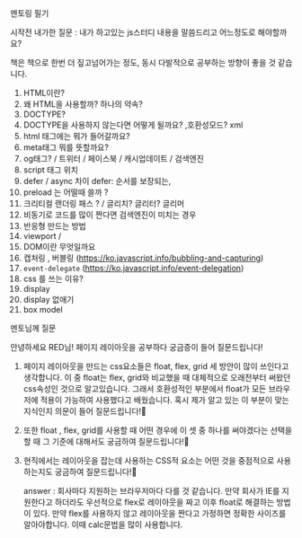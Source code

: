 멘토링 필기

시작전 내가한 질문 : 내가 하고있는 js스터디 내용을 말씀드리고 어느정도로 해야할까요?

책은 책으로 한번 더 짚고넘어가는 정도, 동시 다발적으로 공부하는 방향이 좋을 것 같습니다.


1. HTML이란?
2. 왜 HTML을 사용할까? 하나의 약속?
3. DOCTYPE? 
4. DOCTYPE을 사용하지 않는다면 어떻게 될까요? ,호환성모드? xml 
5. html 태그에는 뭐가 들어갈까요?
6. meta태그 뭐를 뜻할까요? 
7. og태그? / 트위터 / 페이스북 / 캐시업데이트 / 검색엔진
8. script 태그 위치
9. defer /  async 차이 defer: 순서를 보장되는, 
10. preload 는 어떨때 쓸까 ? 
11. 크리티컬 랜더링 패스 ?  / 글리치? 글리터? 글리머
12. 비동기로 코드를 많이 짠다면 검색엔진이 미치는 경우
13. 반응형 만드는 방법
14. viewport / 
15. DOM이란 무엇일까요
16. 캡처링 , 버블링 (https://ko.javascript.info/bubbling-and-capturing)
17. `event-delegate` (https://ko.javascript.info/event-delegation)
18. css 를 쓰는 이유?
19. display
20. display 없애기
21. box model


멘토님께 질문

안녕하세요 RED님! 페이지 레이아웃을 공부하다 궁금증이 들어 질문드립니다!
1. 페이지 레이아웃을 만드는 css요소들은 float, flex, grid 세 방안이 많이 쓰인다고 생각합니다. 이 중 float는 flex, grid와 비교했을 때 대체적으로 오래전부터 써왔던 css속성인 것으로 알고있습니다. 그래서 호환성적인 부분에서 float가 모든 브라우저에 적용이 가능하여 사용했다고 배웠습니다. 
혹시 제가 알고 있는 이 부분이 맞는 지식인지 의문이 들어 질문드립니다!🤔

2. 또한 float , flex, grid를 사용할 때 어떤 경우에 이 셋 중 하나를 써야겠다는 선택을 할 때 그 기준에 대해서도 궁금하여 질문드립니다!🤔 

3. 현직에서는 레이아웃을 잡는데 사용하는 CSS적 요소는 어떤 것을 중점적으로 사용하는지도 궁금하여 질문드립니다!🤔 

    answer : 회사마다 지원하는 브라우저마다 다를 것 같습니다. 만약 회사가 IE를 지원한다고 하더라도 우선적으로 flex로 레이아웃을 짜고 이후 float로 해결하는 방법이 있다. 
    만약 flex를 사용하지 않고 레이아웃을 짠다고 가정하면 정확한 사이즈를 알아야합니다. 이때 calc문법을 많이 사용합니다.

